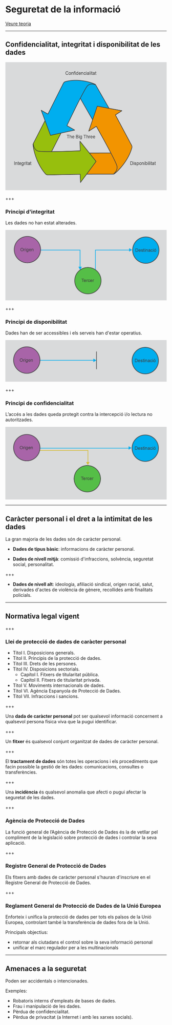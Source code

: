 Seguretat de la informació
=========================

[Veure teoria](https://jrodr236.github.io/GBD-UF3/SeguretatDeLaInformacio)

---

Confidencialitat, integritat i disponibilitat de les dades
-----------------------------

<img src="img/the-big-three.png" height="400px">

+++

### Principi d'integritat

Les dades no han estat
alterades.

![Principi d'integritat](img/integritat.png)

+++

### Principi de disponibilitat

Dades han de ser accessibles
i els serveis han d'estar operatius.

![Disponibilitat](img/disponibilitat.png)

+++

### Principi de confidencialitat

L’accés a les dades queda protegit contra la intercepció i/o lectura no autoritzades.

![Confidencialitat](img/confidencialitat.png)

---

Caràcter personal i el dret a la intimitat de les dades
----------------------

La gran majoria de les dades són de caràcter personal.

* **Dades de tipus bàsic**: informacions de
caràcter personal.

* **Dades de nivell mitjà**: comissió d'infraccions, solvència, seguretat social, personalitat.

+++

* **Dades de nivell alt**: ideologia, afiliació sindical, origen racial, salut, derivades d'actes
de violència de gènere, recollides amb finalitats policials.                        

---

Normativa legal vigent
------------------------

+++

### Llei de protecció de dades de caràcter personal

* Títol I. Disposicions generals.
* Títol II. Principis de la protecció de dades.
* Títol III. Drets de les persones.
* Títol IV. Disposicions sectorials.
  * Capítol I. Fitxers de titularitat pública.
  * Capítol II. Fitxers de titularitat privada.
* Títol V. Moviments internacionals de dades.
* Títol VI. Agència Espanyola de Protecció de Dades.
* Títol VII. Infraccions i sancions.

+++

Una **dada de caràcter personal** pot ser qualsevol informació concernent a qualsevol persona
física viva que la pugui identificar.

+++

Un **fitxer** és qualsevol conjunt organitzat de dades de caràcter personal.

+++

El **tractament de dades** són totes les operacions i els procediments que facin possible la gestió de les dades: comunicacions, consultes o transferències.

+++

Una **incidència** és qualsevol anomalia que afecti o pugui afectar la seguretat
de les dades.

+++

### Agència de Protecció de Dades

La funció general de l’Agència de Protecció de Dades és la de vetllar pel
compliment de la legislació sobre protecció de dades i controlar la seva
aplicació.

+++

### Registre General de Protecció de Dades

Els fitxers amb dades de caràcter personal s’hauran d'inscriure en el Registre
General de Protecció de Dades.

+++

### Reglament General de Protecció de Dades de la Unió Europea

Enforteix i unifica la protecció de dades per tots els països de la Unió Europea, controlant també la transferència de dades fora de la Unió.

Principals objectius:
* retornar als ciutadans el control sobre la seva informació personal
* unificar el marc regulador per a les multinacionals

---

Amenaces a la seguretat
-------------------

Poden ser accidentals o intencionades.

Exemples:
* Robatoris interns d'empleats de bases de dades.
* Frau i manipulació de les dades.
* Pèrdua de confidencialitat.
* Pèrdua de privacitat (a Internet i amb les xarxes socials).

